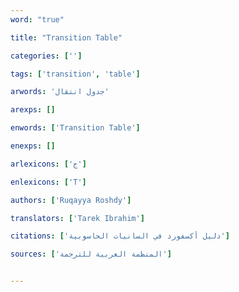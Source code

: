 ```yaml
---
word: "true"

title: "Transition Table"

categories: ['']

tags: ['transition', 'table']

arwords: 'جدول انتقال'

arexps: []

enwords: ['Transition Table']

enexps: []

arlexicons: ['ج']

enlexicons: ['T']

authors: ['Ruqayya Roshdy']

translators: ['Tarek Ibrahim']

citations: ['دليل أكسفورد في السانيات الحاسوبية']

sources: ['المنظمة العربية للترجمة']


---
```


